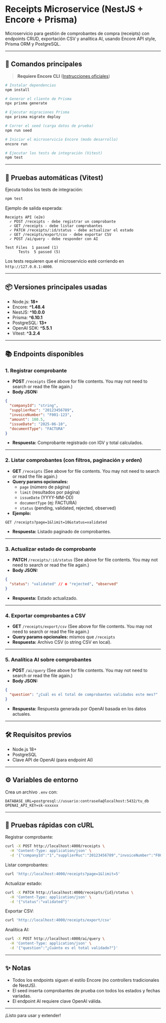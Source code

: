 # Receipts Microservice (NestJS + Encore + Prisma)

Microservicio para gestión de comprobantes de compra (receipts) con endpoints CRUD, exportación CSV y analítica AI, usando Encore API style, Prisma ORM y PostgreSQL.

---

## 🚀 Comandos principales

> **Requiere Encore CLI** ([Instrucciones oficiales](https://encore.dev/docs/ts/install))

```bash
# Instalar dependencias
npm install

# Generar el cliente de Prisma
npx prisma generate

# Ejecutar migraciones Prisma
npx prisma migrate deploy

# Correr el seed (carga datos de prueba)
npm run seed

# Iniciar el microservicio Encore (modo desarrollo)
encore run

# Ejecutar los tests de integración (Vitest)
npm test
```

---

## 🧪 Pruebas automáticas (Vitest)

Ejecuta todos los tests de integración:

```bash
npm test
```

Ejemplo de salida esperada:
```
Receipts API (e2e)
  ✓ POST /receipts - debe registrar un comprobante
  ✓ GET /receipts - debe listar comprobantes
  ✓ PATCH /receipts/:id/status - debe actualizar el estado
  ✓ GET /receipts/export/csv - debe exportar CSV
  ✓ POST /ai/query - debe responder con AI

Test Files  1 passed (1)
      Tests  5 passed (5)
```

Los tests requieren que el microservicio esté corriendo en `http://127.0.0.1:4000`.

---

## 📦 Versiones principales usadas

- Node.js: **18+**
- Encore: **^1.48.4**
- NestJS: **^10.0.0**
- Prisma: **^6.10.1**
- PostgreSQL: **13+**
- OpenAI SDK: **^5.5.1**
- Vitest: **^3.2.4**

---

## 📚 Endpoints disponibles

### 1. Registrar comprobante
- **POST** `/receipts` (See <attachments> above for file contents. You may not need to search or read the file again.)
- **Body JSON:**
```json
{
  "companyId": "string",
  "supplierRuc": "20123456789",
  "invoiceNumber": "F001-123",
  "amount": 100.5,
  "issueDate": "2025-06-10",
  "documentType": "FACTURA"
}
```
- **Respuesta:** Comprobante registrado con IGV y total calculados.

---

### 2. Listar comprobantes (con filtros, paginación y orden)
- **GET** `/receipts` (See <attachments> above for file contents. You may not need to search or read the file again.)
- **Query params opcionales:**
  - `page` (número de página)
  - `limit` (resultados por página)
  - `issueDate` (YYYY-MM-DD)
  - `documentType` (ej: FACTURA)
  - `status` (pending, validated, rejected, observed)
- **Ejemplo:**
```
GET /receipts?page=1&limit=10&status=validated
```
- **Respuesta:** Listado paginado de comprobantes.

---

### 3. Actualizar estado de comprobante
- **PATCH** `/receipts/:id/status` (See <attachments> above for file contents. You may not need to search or read the file again.)
- **Body JSON:**
```json
{
  "status": "validated" // o "rejected", "observed"
}
```
- **Respuesta:** Estado actualizado.

---

### 4. Exportar comprobantes a CSV
- **GET** `/receipts/export/csv` (See <attachments> above for file contents. You may not need to search or read the file again.)
- **Query params opcionales:** mismos que `/receipts`
- **Respuesta:** Archivo CSV (o string CSV en local).

---

### 5. Analítica AI sobre comprobantes
- **POST** `/ai/query` (See <attachments> above for file contents. You may not need to search or read the file again.)
- **Body JSON:**
```json
{
  "question": "¿Cuál es el total de comprobantes validados este mes?"
}
```
- **Respuesta:** Respuesta generada por OpenAI basada en los datos actuales.

---

## 🛠️ Requisitos previos
- Node.js 18+
- PostgreSQL
- Clave API de OpenAI (para endpoint AI)

---

## ⚙️ Variables de entorno
Crea un archivo `.env` con:
```
DATABASE_URL=postgresql://usuario:contraseña@localhost:5432/tu_db
OPENAI_API_KEY=sk-xxxxxx
```

---

## 🧪 Pruebas rápidas con cURL

Registrar comprobante:
```bash
curl -X POST http://localhost:4000/receipts \
  -H 'Content-Type: application/json' \
  -d '{"companyId":"1","supplierRuc":"20123456789","invoiceNumber":"F001-123","amount":100.5,"issueDate":"2025-06-10","documentType":"FACTURA"}'
```

Listar comprobantes:
```bash
curl 'http://localhost:4000/receipts?page=1&limit=5'
```

Actualizar estado:
```bash
curl -X PATCH http://localhost:4000/receipts/{id}/status \
  -H 'Content-Type: application/json' \
  -d '{"status":"validated"}'
```

Exportar CSV:
```bash
curl 'http://localhost:4000/receipts/export/csv'
```

Analítica AI:
```bash
curl -X POST http://localhost:4000/ai/query \
  -H 'Content-Type: application/json' \
  -d '{"question":"¿Cuánto es el total validado?"}'
```

---

## ✨ Notas
- Todos los endpoints siguen el estilo Encore (no controllers tradicionales de NestJS).
- El seed inserta comprobantes de prueba con todos los estados y fechas variadas.
- El endpoint AI requiere clave OpenAI válida.

---

¡Listo para usar y extender!
